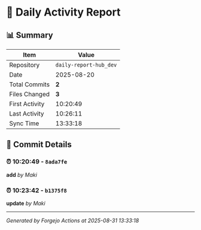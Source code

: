 # 📅 Daily Activity Report

## 📊 Summary
| Item | Value |
|------|-------|
| Repository | `daily-report-hub_dev` |
| Date | 2025-08-20 |
| Total Commits | **2** |
| Files Changed | **3** |
| First Activity | 10:20:49 |
| Last Activity | 10:26:11 |
| Sync Time | 13:33:18 |

## 📝 Commit Details

### ⏰ 10:20:49 - `8ada7fe`
**add**
*by Maki*

### ⏰ 10:23:42 - `b1375f8`
**update**
*by Maki*

---
*Generated by Forgejo Actions at 2025-08-31 13:33:18*
